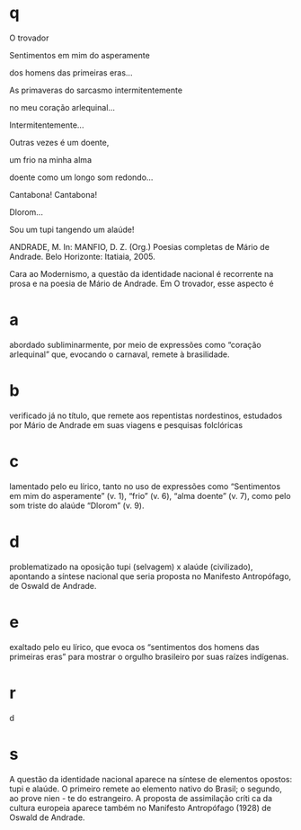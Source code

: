 # q
O trovador

Sentimentos em mim do asperamente

dos homens das primeiras eras...

As primaveras do sarcasmo intermitentemente

no meu coração arlequinal...

Intermitentemente...

Outras vezes é um doente,

um frio na minha alma

doente como um longo som redondo...

Cantabona! Cantabona!

Dlorom...

Sou um tupi tangendo um alaúde!

ANDRADE, M. In: MANFIO, D. Z. (Org.) Poesias completas de Mário de Andrade. Belo Horizonte: Itatiaia, 2005.

Cara ao Modernismo, a questão da identidade nacional é recorrente na prosa e na poesia de Mário de Andrade. Em O trovador, esse aspecto é

# a
abordado subliminarmente, por meio de expressões como “coração arlequinal” que, evocando o carnaval, remete à brasilidade.

# b
verificado já no título, que remete aos repentistas nordestinos, estudados por Mário de Andrade em suas viagens e pesquisas folclóricas

# c
lamentado pelo eu lírico, tanto no uso de expressões como “Sentimentos em mim do asperamente” (v. 1), “frio” (v. 6), “alma doente” (v. 7), como pelo som triste do alaúde “Dlorom” (v. 9).

# d
problematizado na oposição tupi (selvagem) x alaúde (civilizado), apontando a síntese nacional que seria proposta no Manifesto Antropófago, de Oswald de Andrade.

# e
exaltado pelo eu lírico, que evoca os “sentimentos dos homens das primeiras eras” para mostrar o orgulho brasileiro por suas raízes indígenas.

# r
d

# s
A questão da identidade nacional aparece na síntese de elementos opostos: tupi e alaúde. O primeiro remete ao elemento nativo do Brasil; o segundo, ao prove nien - te do estrangeiro. A proposta de assimilação críti ca da cultura europeia aparece também no Manifesto Antropófago (1928) de Oswald de Andrade.
